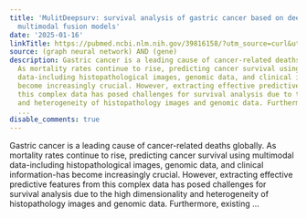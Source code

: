 ```yaml
---
title: 'MulitDeepsurv: survival analysis of gastric cancer based on deep learning
  multimodal fusion models'
date: '2025-01-16'
linkTitle: https://pubmed.ncbi.nlm.nih.gov/39816158/?utm_source=curl&utm_medium=rss&utm_campaign=pubmed-2&utm_content=1x5bM_TNL8gjogAcnslpo2s2PbDe-61JVM2h9yowOYSiZ7Dkrt&fc=20220919211934&ff=20250117170552&v=2.18.0.post9+e462414
source: (graph neural network) AND (gene)
description: Gastric cancer is a leading cause of cancer-related deaths globally.
  As mortality rates continue to rise, predicting cancer survival using multimodal
  data-including histopathological images, genomic data, and clinical information-has
  become increasingly crucial. However, extracting effective predictive features from
  this complex data has posed challenges for survival analysis due to the high dimensionality
  and heterogeneity of histopathology images and genomic data. Furthermore, existing
  ...
disable_comments: true
---
```

Gastric cancer is a leading cause of cancer-related deaths globally. As mortality rates continue to rise, predicting cancer survival using multimodal data-including histopathological images, genomic data, and clinical information-has become increasingly crucial. However, extracting effective predictive features from this complex data has posed challenges for survival analysis due to the high dimensionality and heterogeneity of histopathology images and genomic data. Furthermore, existing ...